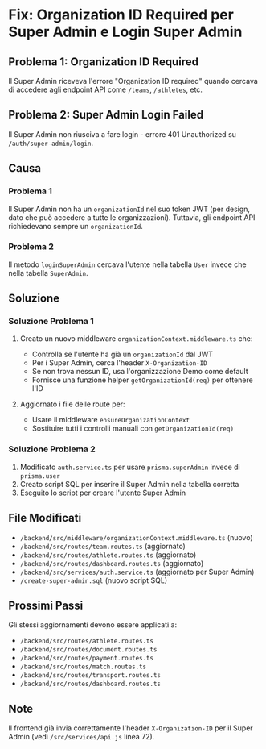 # Fix: Organization ID Required per Super Admin e Login Super Admin

## Problema 1: Organization ID Required
Il Super Admin riceveva l'errore "Organization ID required" quando cercava di accedere agli endpoint API come `/teams`, `/athletes`, etc.

## Problema 2: Super Admin Login Failed
Il Super Admin non riusciva a fare login - errore 401 Unauthorized su `/auth/super-admin/login`.

## Causa
### Problema 1
Il Super Admin non ha un `organizationId` nel suo token JWT (per design, dato che può accedere a tutte le organizzazioni). Tuttavia, gli endpoint API richiedevano sempre un `organizationId`.

### Problema 2
Il metodo `loginSuperAdmin` cercava l'utente nella tabella `User` invece che nella tabella `SuperAdmin`.

## Soluzione
### Soluzione Problema 1
1. Creato un nuovo middleware `organizationContext.middleware.ts` che:
   - Controlla se l'utente ha già un `organizationId` dal JWT
   - Per i Super Admin, cerca l'header `X-Organization-ID`
   - Se non trova nessun ID, usa l'organizzazione Demo come default
   - Fornisce una funzione helper `getOrganizationId(req)` per ottenere l'ID

2. Aggiornato i file delle route per:
   - Usare il middleware `ensureOrganizationContext`
   - Sostituire tutti i controlli manuali con `getOrganizationId(req)`

### Soluzione Problema 2
1. Modificato `auth.service.ts` per usare `prisma.superAdmin` invece di `prisma.user`
2. Creato script SQL per inserire il Super Admin nella tabella corretta
3. Eseguito lo script per creare l'utente Super Admin

## File Modificati
- `/backend/src/middleware/organizationContext.middleware.ts` (nuovo)
- `/backend/src/routes/team.routes.ts` (aggiornato)
- `/backend/src/routes/athlete.routes.ts` (aggiornato)
- `/backend/src/routes/dashboard.routes.ts` (aggiornato)
- `/backend/src/services/auth.service.ts` (aggiornato per Super Admin)
- `/create-super-admin.sql` (nuovo script SQL)

## Prossimi Passi
Gli stessi aggiornamenti devono essere applicati a:
- `/backend/src/routes/athlete.routes.ts`
- `/backend/src/routes/document.routes.ts`
- `/backend/src/routes/payment.routes.ts`
- `/backend/src/routes/match.routes.ts`
- `/backend/src/routes/transport.routes.ts`
- `/backend/src/routes/dashboard.routes.ts`

## Note
Il frontend già invia correttamente l'header `X-Organization-ID` per il Super Admin (vedi `/src/services/api.js` linea 72).

